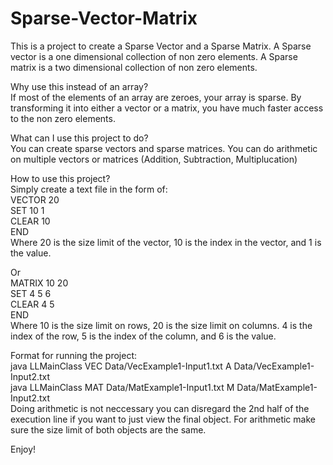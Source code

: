 # Sparse-Vector-Matrix
This is a project to create a Sparse Vector and a Sparse Matrix. 
A Sparse vector is a one dimensional collection of non zero elements. 
A Sparse matrix is a two dimensional collection of non zero elements.

Why use this instead of an array?<br />
If most of the elements of an array are zeroes, your array is sparse. By transforming it into either a vector or a matrix, you have much faster access to the non zero elements.

What can I use this project to do?<br />
You can create sparse vectors and sparse matrices. You can do arithmetic on multiple vectors or matrices (Addition, Subtraction, Multiplucation) 


How to use this project?<br />
Simply create a text file in the form of:<br />
VECTOR 20<br />
SET 10 1<br />
CLEAR 10<br />
END<br />
Where 20 is the size limit of the vector, 10 is the index in the vector, and 1 is the value. 

Or<br />
MATRIX 10 20<br />
SET 4 5 6<br />
CLEAR 4 5<br />
END<br />
Where 10 is the size limit on rows, 20 is the size limit on columns. 4 is the index of the row, 5 is the index of the column, and 6 is the value.<br />

Format for running the project:<br />
java LLMainClass VEC Data/VecExample1-Input1.txt A Data/VecExample1-Input2.txt<br />
java LLMainClass MAT Data/MatExample1-Input1.txt M Data/MatExample1-Input2.txt<br />
Doing arithmetic is not neccessary you can disregard the 2nd half of the execution line if you want to just view the final object. 
For arithmetic make sure the size limit of both objects are the same. 

Enjoy!
